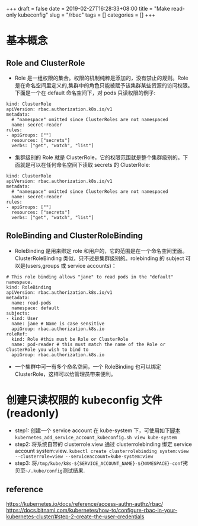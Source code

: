 +++ 
draft = false
date = 2019-02-27T16:28:33+08:00
title = "Make read-only kubeconfig"
slug = "/rbac" 
tags = []
categories = []
+++

# 基本概念

## Role and ClusterRole

- Role 是一组权限的集合。权限的机制纯粹是添加的，没有禁止的规则。Role 是在命名空间里定义的,集群中的角色只能被赋予该集群某些资源的访问权限。下面是一个在 default 命名空间下，对 pods 只读权限的例子:

```
kind: ClusterRole
apiVersion: rbac.authorization.k8s.io/v1
metadata:
  # "namespace" omitted since ClusterRoles are not namespaced
  name: secret-reader
rules:
- apiGroups: [""]
  resources: ["secrets"]
  verbs: ["get", "watch", "list"]
```

- 集群级别的 Role 就是 ClusterRole，它的权限范围就是整个集群级别的。下面就是可以在任何命名空间下读取 secrets 的 ClusterRole:

```
kind: ClusterRole
apiVersion: rbac.authorization.k8s.io/v1
metadata:
  # "namespace" omitted since ClusterRoles are not namespaced
  name: secret-reader
rules:
- apiGroups: [""]
  resources: ["secrets"]
  verbs: ["get", "watch", "list"]
```

## RoleBinding and ClusterRoleBinding

- RoleBinding 是用来绑定 role 和用户的，它的范围是在一个命名空间里面。ClusterRoleBinding 类似，只不过是集群级别的。rolebinding 的 subject 可以是(users,groups 或 service accounts)：

```
# This role binding allows "jane" to read pods in the "default" namespace.
kind: RoleBinding
apiVersion: rbac.authorization.k8s.io/v1
metadata:
  name: read-pods
  namespace: default
subjects:
- kind: User
  name: jane # Name is case sensitive
  apiGroup: rbac.authorization.k8s.io
roleRef:
  kind: Role #this must be Role or ClusterRole
  name: pod-reader # this must match the name of the Role or ClusterRole you wish to bind to
  apiGroup: rbac.authorization.k8s.io
```

- 一个集群中可一有多个命名空间，一个 RoleBinding 也可以绑定 ClusterRole，这样可以给管理员带来便利。

# 创建只读权限的 kubeconfig 文件(readonly)

- step1: 创建一个 service account 在 kube-system 下，可使用如下[脚本](https://gist.github.com/colachg/6c5c6e78477e2c7c9b6c130507c1e532)  
   `kubernetes_add_service_account_kubeconfig.sh view kube-system`
- step2: 将系统自带的 clusterrole:view 通过 clusterrolebinding 绑定 service account system:view.
  `kubectl create clusterrolebinding system:view --clusterrole=view --serviceaccount=kube-system:view`
- step3: 将`/tmp/kube/k8s-${SERVICE_ACCOUNT_NAME}-${NAMESPACE}-conf`拷贝至`~/.kube/config`测试结果.

## reference

https://kubernetes.io/docs/reference/access-authn-authz/rbac/  
https://docs.bitnami.com/kubernetes/how-to/configure-rbac-in-your-kubernetes-cluster/#step-2-create-the-user-credentials
